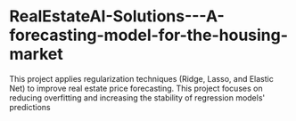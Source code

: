 # RealEstateAI-Solutions---A-forecasting-model-for-the-housing-market
This project applies regularization techniques (Ridge, Lasso, and Elastic Net) to improve real estate price forecasting. This project focuses on reducing overfitting and increasing the stability of regression models' predictions
